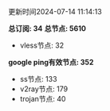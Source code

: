 更新时间2024-07-14 11:14:13

**总订阅: 34**
**总节点: 5610**
- vless节点: 32

**google ping有效节点: 352**
- ss节点: 133
- v2ray节点: 179
- trojan节点: 40
